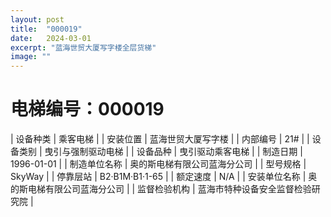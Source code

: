 ```yaml
---
layout: post
title:  "000019"
date:   2024-03-01
excerpt: "蓝海世贸大厦写字楼全层货梯"
image: ""
---
```


# 电梯编号：000019

| 设备种类     | 乘客电梯                             |
| 安装位置     | 蓝海世贸大厦写字楼                 |
| 内部编号     | 21#                 |
| 设备类别     | 曳引与强制驱动电梯               |
| 设备品种     | 曳引驱动乘客电梯                 |
| 制造日期     | 1996-01-01                 |
| 制造单位名称 | 奥的斯电梯有限公司蓝海分公司             |
| 型号规格     | SkyWay                           |
| 停靠层站     | B2·B1M·B1·1-65                           |
| 额定速度     | N/A                           |
| 安装单位名称 | 奥的斯电梯有限公司蓝海分公司 |
| 监督检验机构 | 蓝海市特种设备安全监督检验研究院 |

